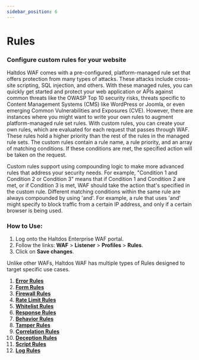 ```yaml
---
sidebar_position: 6
---
```


# Rules

### Configure custom rules for your website

Haltdos WAF comes with a pre-configured, platform-managed rule set that offers protection from many types of attacks. These attacks include cross-site scripting, SQL injection, and others. With these managed rules, you can quickly get started and protect your web application or APIs against common threats like the OWASP Top 10 security risks, threats specific to Content Management Systems (CMS) like WordPress or Joomla, or even emerging Common Vulnerabilities and Exposures (CVE).
However, there are instances where you might want to write your own rules to augment platform-managed rule set rules. With custom rules, you can create your own rules, which are evaluated for each request that passes through WAF. These rules hold a higher priority than the rest of the rules in the managed rule sets. The custom rules contain a rule name, a rule priority, and an array of matching conditions. If these conditions are met, the specified action will be taken on the request.

Custom rules support using compounding logic to make more advanced rules that address your security needs. For example, "Condition 1 and Condition 2 or Condition 3" means that if Condition 1 and Condition 2 are met, or if Condition 3 is met, WAF should take the action that's specified in the custom rule. Different matching conditions within the same rule are always compounded by using 'and'. For example, a rule that uses 'and' might specify to block traffic from a certain IP address, and only if a certain browser is being used.

### How to Use:
1. Log onto the Haltdos Enterprise WAF portal.
2. Follow the links: **WAF** > **Listener** > **Profiles** > **Rules**.
3. Click on **Save changes**.

Unlike other WAFs, Haltdos WAF has multiple types of Rules designed to target specific use cases.

1. [**Error Rules**](/enterprise/waf/listener/profiles/rules/error_rules)
2. [**Form Rules**](/enterprise/waf/listener/profiles/rules/form_rules)
3. [**Firewall Rules**](/enterprise/waf/listener/profiles/rules/firewall_rules)
4. [**Rate Limit Rules**](/enterprise/waf/listener/profiles/rules/ratelimit_rules)
5. [**Whitelist Rules**](/enterprise/waf/listener/profiles/rules/whitelist_rules)
6. [**Response Rules**](/enterprise/waf/listener/profiles/rules/response_rules)
7. [**Behavior Rules**](/enterprise/waf/listener/profiles/rules/behavior_rules)
8. [**Tamper Rules**](/enterprise/waf/listener/profiles/rules/tamper_rules)
9. [**Correlation Rules**](/enterprise/waf/listener/profiles/rules/correlation_rules)
10. [**Deception Rules**](/enterprise/waf/listener/profiles/rules/deception_rules)
11. [**Script Rules**](/enterprise/waf/listener/profiles/rules/script_rules)
12. [**Log Rules**](/enterprise/waf/listener/profiles/rules/log_rules)
